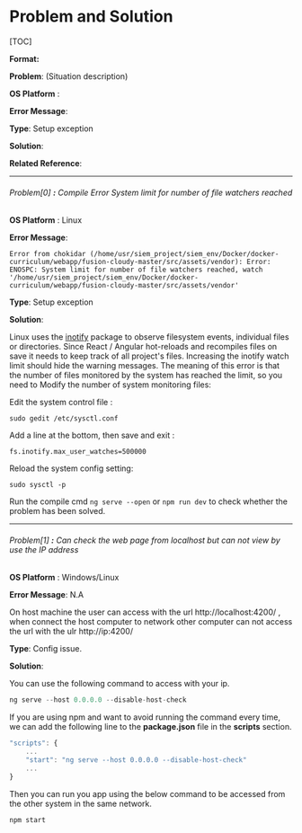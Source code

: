# Problem and Solution

[TOC]

**Format:** 

**Problem**: (Situation description)

**OS Platform** :

**Error Message**:

**Type**: Setup exception

**Solution**:

**Related Reference**:

------

###### Problem[0] **:** Compile Error System limit for number of file watchers reached

**OS Platform** : Linux

**Error Message**: 

```
Error from chokidar (/home/usr/siem_project/siem_env/Docker/docker-curriculum/webapp/fusion-cloudy-master/src/assets/vendor): Error: ENOSPC: System limit for number of file watchers reached, watch '/home/usr/siem_project/siem_env/Docker/docker-curriculum/webapp/fusion-cloudy-master/src/assets/vendor'
```

**Type**: Setup exception

**Solution**:

Linux uses the [inotify](http://man7.org/linux/man-pages/man7/inotify.7.html) package to observe filesystem events, individual files or directories. Since React / Angular hot-reloads and recompiles files on save it needs to keep track of all project's files. Increasing the inotify watch limit should hide the warning messages. The meaning of this error is that the number of files monitored by the system has reached the limit, so you need to Modify the number of system monitoring files: 

Edit the system control file :

`sudo gedit /etc/sysctl.conf`

Add a line at the bottom, then save and exit :

`fs.inotify.max_user_watches=500000`

Reload the system config setting:

`sudo sysctl -p`

Run the compile cmd `ng serve --open` or `npm run dev` to check whether the problem has been solved. 



------

###### Problem[1] **:** Can check the web page from localhost but can not view by use the IP address

**OS Platform** : Windows/Linux

**Error Message**: N.A 

On host machine the user can access with the url http://localhost:4200/ , when connect the host computer to network other computer can not access the url with the ulr http://ip:4200/

**Type**: Config issue.

**Solution**:

You can use the following command to access with your ip.

```js
ng serve --host 0.0.0.0 --disable-host-check
```

If you are using npm and want to avoid running the command every time, we can add the following line to the **package.json** file in the **scripts** section.

```js
"scripts": {
    ...
    "start": "ng serve --host 0.0.0.0 --disable-host-check"
    ...
}
```

Then you can run you app using the below command to be accessed from the other system in the same network.

```js
npm start
```

